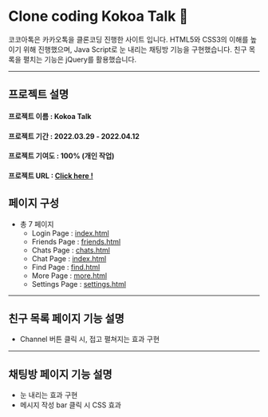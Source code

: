 # **Clone coding** Kokoa Talk 💛

코코아톡은 카카오톡을 클론코딩 진행한 사이트 입니다. HTML5와 CSS3의 이해를 높이기 위해 진행했으며, Java Script로 눈 내리는 채팅방 기능을 구현했습니다. 친구 목록을 펼치는 기능은 jQuery를 활용했습니다.

---

## **프로젝트 설명**

#### 프로젝트 이름 : Kokoa Talk

#### 프로젝트 기간 : 2022.03.29 - 2022.04.12

#### 프로젝트 기여도 : 100% (개인 작업)

#### 프로젝트 URL : [Click here !](https://yoonsungah.github.io/kokoa-clone-2022/friends.html)

## **페이지 구성**

- 총 7 페이지
  - Login Page : [index.html](https://yoonsungah.github.io/kokoa-clone-2022/index.html)
  - Friends Page : [friends.html](https://yoonsungah.github.io/kokoa-clone-2022/friends.html)
  - Chats Page : [chats.html](https://yoonsungah.github.io/kokoa-clone-2022/chats.html)
  - Chat Page : [index.html](https://yoonsungah.github.io/kokoa-clone-2022/chat.html)
  - Find Page : [find.html](https://yoonsungah.github.io/kokoa-clone-2022/find.html)
  - More Page : [more.html](https://yoonsungah.github.io/kokoa-clone-2022/more.html)
  - Settings Page : [settings.html](https://yoonsungah.github.io/kokoa-clone-2022/settings.html)

---

## **친구 목록 페이지 기능 설명**

- Channel 버튼 클릭 시, 접고 펼쳐지는 효과 구현

---

## **채팅방 페이지 기능 설명**

- 눈 내리는 효과 구현
- 메시지 작성 bar 클릭 시 CSS 효과
